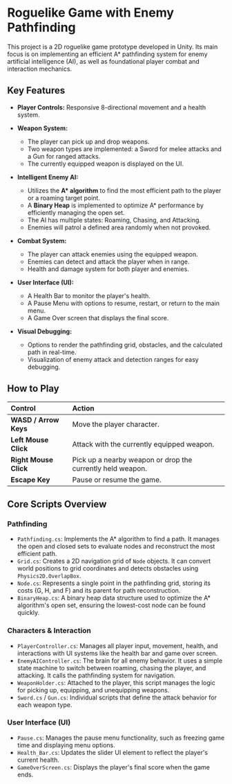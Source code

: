 # Roguelike Game with Enemy Pathfinding

This project is a 2D roguelike game prototype developed in Unity. Its main focus is on implementing an efficient A* pathfinding system for enemy artificial intelligence (AI), as well as foundational player combat and interaction mechanics.

## Key Features

* **Player Controls:** Responsive 8-directional movement and a health system.

* **Weapon System:**
    * The player can pick up and drop weapons.
    * Two weapon types are implemented: a Sword for melee attacks and a Gun for ranged attacks.
    * The currently equipped weapon is displayed on the UI.

* **Intelligent Enemy AI:**
    * Utilizes the **A\* algorithm** to find the most efficient path to the player or a roaming target point.
    * A **Binary Heap** is implemented to optimize A\* performance by efficiently managing the open set.
    * The AI has multiple states: Roaming, Chasing, and Attacking.
    * Enemies will patrol a defined area randomly when not provoked.
 
* **Combat System:**
    * The player can attack enemies using the equipped weapon.
    * Enemies can detect and attack the player when in range.
    * Health and damage system for both player and enemies.

* **User Interface (UI):**
    * A Health Bar to monitor the player's health.
    * A Pause Menu with options to resume, restart, or return to the main menu.
    * A Game Over screen that displays the final score.

* **Visual Debugging:**
    * Options to render the pathfinding grid, obstacles, and the calculated path in real-time.
    * Visualization of enemy attack and detection ranges for easy debugging.

## How to Play

| Control | Action |
| :--- | :--- |
| **WASD / Arrow Keys** | Move the player character. |
| **Left Mouse Click** | Attack with the currently equipped weapon. |
| **Right Mouse Click** | Pick up a nearby weapon or drop the currently held weapon. |
| **Escape Key** | Pause or resume the game. |

## Core Scripts Overview

### Pathfinding
* `Pathfinding.cs`: Implements the A\* algorithm to find a path. It manages the open and closed sets to evaluate nodes and reconstruct the most efficient path.
* `Grid.cs`: Creates a 2D navigation grid of `Node` objects. It can convert world positions to grid coordinates and detects obstacles using `Physics2D.OverlapBox`.
* `Node.cs`: Represents a single point in the pathfinding grid, storing its costs (G, H, and F) and its parent for path reconstruction.
* `BinaryHeap.cs`: A binary heap data structure used to optimize the A\* algorithm's open set, ensuring the lowest-cost node can be found quickly.

### Characters & Interaction
* `PlayerController.cs`: Manages all player input, movement, health, and interactions with UI systems like the health bar and game over screen.
* `EnemyAIController.cs`: The brain for all enemy behavior. It uses a simple state machine to switch between roaming, chasing the player, and attacking. It calls the pathfinding system for navigation.
* `WeaponHolder.cs`: Attached to the player, this script manages the logic for picking up, equipping, and unequipping weapons.
* `Sword.cs` / `Gun.cs`: Individual scripts that define the attack behavior for each weapon type.

### User Interface (UI)
* `Pause.cs`: Manages the pause menu functionality, such as freezing game time and displaying menu options.
* `Health_Bar.cs`: Updates the slider UI element to reflect the player's current health.
* `GameOverScreen.cs`: Displays the player's final score when the game ends.
